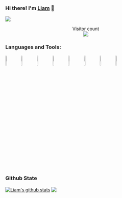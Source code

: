 ### Hi there! I'm [Liam](tunglee.ink) 👋
<img src="https://cdn.jsdelivr.net/gh/realLiamTurner/Image-Hosting-Service/realLiamTurner/README/20200813164152.png" />

<p align="center"> 
  Visitor count<br>
  <img src="https://profile-counter.glitch.me/realLiamturner/count.svg" />
</p>

### Languages and Tools:

<p>  
  <!-- Your languages and tools. Be careful with the alignment. 
  You can use this sites to get logos: https://www.vectorlogo.zone or https://simpleicons.org/
  -->
  <code><img width="9%" src="https://www.vectorlogo.zone/logos/java/java-ar21.svg"></code>
  <code><img width="9%" src="https://www.vectorlogo.zone/logos/android/android-ar21.svg"></code>
  <code><img width="9%" src="https://www.vectorlogo.zone/logos/flutterio/flutterio-ar21.svg"></code>
  <code><img width="9%" src="https://www.vectorlogo.zone/logos/dartlang/dartlang-ar21.svg"></code>
  <code><img width="9%" src="https://www.vectorlogo.zone/logos/gradle/gradle-ar21.svg"></code>  
  <code><img width="9%" src="https://www.vectorlogo.zone/logos/json/json-ar21.svg"></code>
  <code><img width="9%" src="https://www.vectorlogo.zone/logos/git-scm/git-scm-ar21.svg"></code>
  <code><img width="9%" src="https://www.vectorlogo.zone/logos/github/github-ar21.svg"></code>
</p>

### Github State

<a href="https://github.com/realLiamTurner/github-readme-stats">
  <img align="center" src="https://github-readme-stats-iy98stbo5.vercel.app/api?username=realLiamturner&show_icons=true&include_all_commits=true" alt="Liam's github stats" /></a>
<a href="https://github.com/realLiamTurner/github-readme-stats">
  <img align="center" src="https://github-readme-stats-iy98stbo5.vercel.app/api/top-langs/?username=realLiamturner" /></a>

<!--
**realLiamTurner/realLiamturner** is a ✨ _special_ ✨ repository because its `README.md` (this file) appears on your GitHub profile.

Here are some ideas to get you started:

- 🔭 I’m currently working on ...
- 🌱 I’m currently learning ...
- 👯 I’m looking to collaborate on ...
- 🤔 I’m looking for help with ...
- 💬 Ask me about ...
- 📫 How to reach me: ...
- 😄 Pronouns: ...
- ⚡ Fun fact: ...
-->

